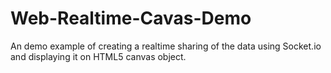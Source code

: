 Web-Realtime-Cavas-Demo
=======================

An demo example of creating a realtime sharing of the data using Socket.io and displaying it on HTML5 canvas object.
